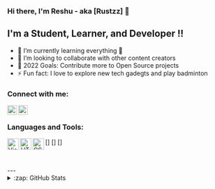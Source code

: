 ### Hi there, I'm Reshu - aka [Rustzz] 👋

## I'm a Student, Learner, and Developer !!

- 🌱 I’m currently learning everything 🤣
- 👯 I’m looking to collaborate with other content creators
- 🥅 2022 Goals: Contribute more to Open Source projects
- ⚡ Fun fact: I love to explore new tech gadegts and play badminton

### Connect with me:

[<img align="left" alt="codeSTACKr | LinkedIn" width="22px" src="https://cdn-icons-png.flaticon.com/512/174/174857.png" />][linkedin]
[<img align="left" alt="codeSTACKr | Instagram" width="22px" src="https://cdn-icons-png.flaticon.com/512/1384/1384063.png" />][instagram]

<br />

### Languages and Tools:

[<img align="left" alt="Visual Studio Code" width="26px" bg='white' src="https://cdn-icons-png.flaticon.com/512/3098/3098090.png" />]
[<img align="left" alt="HTML5" width="26px" bg='white' src="https://cdn-icons-png.flaticon.com/512/4669/4669765.png" />]
[<img align="left" alt="CSS3" bg='white' width="26px" src="https://cdn-icons-png.flaticon.com/512/3186/3186430.png" />]

<br />
<br />
---
<details>
  <summary>:zap: GitHub Stats</summary>

  <img align="left" alt="codeSTACKr's GitHub Stats" src="https://github-readme-stats.codestackr.vercel.app/api?username=codeSTACKr&show_icons=true&hide_border=true" />

</details>

[linkedin]: https://www.linkedin.com/in/reshu-agarwal-393ba9187/
[instagram]: https://www.instagram.com/rust_em_all/

